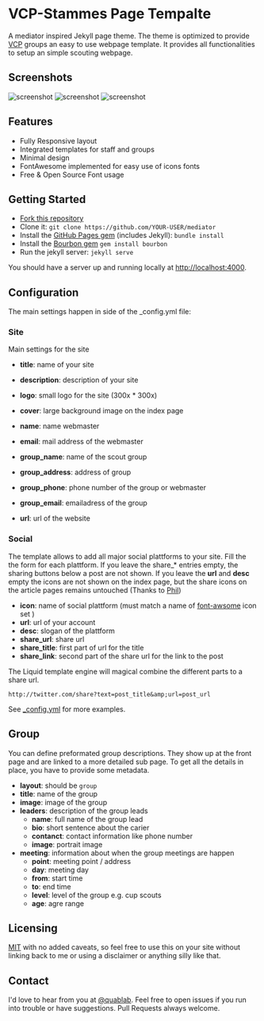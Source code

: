 VCP-Stammes Page Tempalte
=========================

A mediator inspired Jekyll page theme. The theme is optimized to provide [VCP](http://vcp.de) groups an easy to use webpage template. It provides all functionalities to setup an simple scouting webpage.

Screenshots
--------
![screenshot](/assets/images/screenshot1.jpg)
![screenshot](/assets/images/screenshot2.jpg)
![screenshot](/assets/images/screenshot3.jpg)

Features
-------
* Fully Responsive layout
* Integrated templates for staff and groups
* Minimal design
* FontAwesome implemented for easy use of icons fonts
* Free & Open Source Font usage

Getting Started
---
- [Fork this repository](https://github.com/dirkfabisch/mediator)
- Clone it: `git clone https://github.com/YOUR-USER/mediator`
- Install the [GitHub Pages gem](https://github.com/github/pages-gem) (includes Jekyll): `bundle install`
- Install the [Bourbon gem](https://github.com/thoughtbot/bourbon) `gem install bourbon`
- Run the jekyll server: `jekyll serve`

You should have a server up and running locally at <http://localhost:4000>.

Configuration
-----

The main settings happen in side of the _config.yml file:

### Site

Main settings for the site

* **title**: name of your site
* **description**: description of your site
* **logo**: small logo for the site (300x * 300x)
* **cover**: large background image on the index page

* **name**: name webmaster
* **email**: mail address of the webmaster
* **group_name**: name of the scout group
* **group_address**: address of group
* **group_phone**: phone number of the group or webmaster
* **group_email**: emailadress of the group

* **url**: url of the website

### Social

The template allows to add all major social plattforms to your site.
Fill the the form for each plattform. If you leave the share_* entries empty, the sharing buttons below a post are not shown.  If you leave the **url** and **desc** empty the icons are not shown on the index page, but the share icons on the article pages remains untouched (Thanks to [Phil](https://github.com/philsturgeon))

* **icon**:	name of social plattform (must match a name of [font-awsome](http://fortawesome.github.io/Font-Awesome/) icon set )
* **url**:	url of your account
* **desc**: slogan of the plattform
* **share_url**: share url
* **share_title**: first part of url for the title
* **share_link**: second part of the share url for the link to the post

The Liquid template engine will magical combine the different parts to a share url.

```
http://twitter.com/share?text=post_title&amp;url=post_url
````

See [_config.yml](https://github.com/dirkfabisch/mediator/blob/master/_config.yml) for more examples.

Group
-----
You can define preformated group descriptions. They show up at the front page and are linked to a more detailed sub page. To get all the details in place, you have to provide some metadata.

* **layout**: should be `group`
* **title**: name of the group
* **image**: image of the group
* **leaders**: description of the group leads
  * **name**: full name of the group lead
  * **bio**: short sentence about the carier
  * **contanct**: contact information like phone number
  * **image**: portrait image
* **meeting**: information about when the group meetings are happen
  * **point**: meeting point / address
  * **day**: meeting day
  * **from**: start time
  * **to**: end time
  * **level**: level of the group e.g. cup scouts
  * **age**: agre range

Licensing
---------

[MIT](https://github.com/dirkfabisch/madiator/blob/master/LICENSE) with no added caveats, so feel free to use this on your site without linking back to me or using a disclaimer or anything silly like that.

Contact
-------
I'd love to hear from you at [@quablab](https://twitter.com/quablab). Feel free to open issues if you run into trouble or have suggestions. Pull Requests always welcome.
